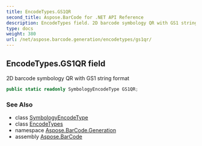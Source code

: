 ```yaml
---
title: EncodeTypes.GS1QR
second_title: Aspose.BarCode for .NET API Reference
description: EncodeTypes field. 2D barcode symbology QR with GS1 string format
type: docs
weight: 380
url: /net/aspose.barcode.generation/encodetypes/gs1qr/
---
```

## EncodeTypes.GS1QR field

2D barcode symbology QR with GS1 string format

```csharp
public static readonly SymbologyEncodeType GS1QR;
```

### See Also

* class [SymbologyEncodeType](../../symbologyencodetype/)
* class [EncodeTypes](../)
* namespace [Aspose.BarCode.Generation](../../encodetypes/)
* assembly [Aspose.BarCode](../../../)



